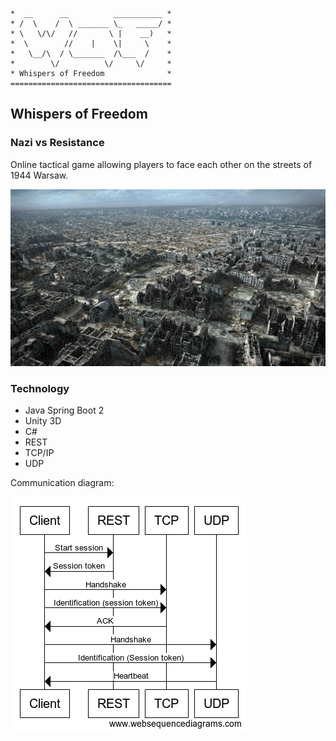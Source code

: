 ```
*  __      __          ___________ *
* /  \    /  \ _______ \_   _____/ *
* \   \/\/   //       \ |    __)   *
*  \        //    |    \|     \    *
*   \__/\  / \_______  /\___  /    *
*        \/          \/     \/     *
* Whispers of Freedom              *
====================================
```
## Whispers of Freedom
### Nazi vs Resistance

Online tactical game allowing players to face each other on the streets of 1944 Warsaw.

![alt text](https://github.com/ArchangelDesign/WhispersOfFreedom/blob/master/__website/img/background.jpg)

### Technology

- Java Spring Boot 2
- Unity 3D 
- C#
- REST
- TCP/IP
- UDP

Communication diagram:

![alt text](https://github.com/ArchangelDesign/WhispersOfFreedom/blob/master/__website/img/WOF-communication.png)